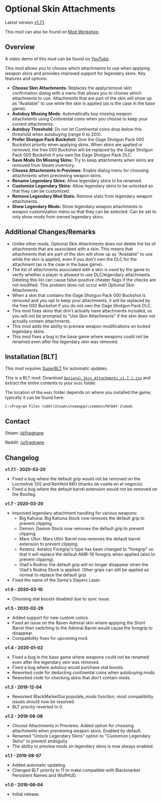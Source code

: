 # Optional Skin Attachments

Latest version [v1.7.1](https://github.com/fragtrane/Payday-2-Mods/raw/master/Optional%20Skin%20Attachments/Optional_Skin_Attachments_v1.7.1.zip).

This mod can also be found on [Mod Workshop](https://modworkshop.net/mod/25474).

## Overview

A video demo of this mod can be found on [YouTube](https://www.youtube.com/watch?v=LMdNRZA4hpw).

This mod allows you to choose which attachments to use when applying weapon skins and provides improved support for legendary skins. Key features and options:

- **Choose Skin Attachments:** Replaces the apply/remove skin confirmation dialog with a menu that allows you to choose which attachments to use. Attachments that are part of the skin will show up as "Available" to use while the skin is applied (as is the case in the base game).
- **Autobuy Missing Mods:** Automatically buy missing weapon attachments using Continental coins when you choose to keep your current attachments.
- **Autobuy Threshold:** Do not let Continental coins drop below this threshold when autobuying (range 0 to 200).
- **Prefer Shotgun Pack Buckshot:** Give the Gage Shotgun Pack 000 Buckshot priority when applying skins. When skins are applied or removed, the free 000 Buckshot will be replaced by the Gage Shotgun Pack 000 Buckshot if you own the Gage Shotgun Pack DLC.
- **Save Mods On Missing Skins:** Try to keep attachments when skins are removed from Steam inventory.
- **Choose Attachments in Previews:** Enable dialog menu for choosing attachments when previewing weapon skins.
- **Rename Legendary Skins:** Allow legendary skins to be renamed.
- **Customize Legendary Skins:** Allow legendary skins to be unlocked so that they can be customized.
- **Remove Legendary Mod Stats:** Remove stats from legendary weapon attachments.
- **Show Legendary Mods:** Show legendary weapon attachments in weapon customization menu so that they can be selected. Can be set to only show mods from owned legendary skins.

## Additional Changes/Remarks

- Unlike other mods, Optional Skin Attachments does not delete the list of attachments that are associated with a skin. This means that attachments that are part of the skin will show up as "Available" to use while the skin is applied, even if you don't own the DLC for the attachment (as is the case in the base game).
- The list of attachments associated with a skin is used by the game to verify whether a player is allowed to use DLC/legendary attachments. Deleting this list can cause false-positive cheater flags if the checks are not modified. This problem does not occur with Optional Skin Attachments.
- When a skin that contains the Gage Shotgun Pack 000 Buckshot is removed and you opt to keep your attachments, it will be replaced by the free 000 Buckshot if you do not own the Gage Shotgun Pack DLC.
- This mod fixes skins that don't actually have attachments included, so you will not be prompted to "Use Skin Attachments" if the skin does not actually contain attachments.
- This mod adds the ability to preview weapon modifications on locked legendary skins.
- This mod fixes a bug in the base game where weapons could not be renamed even after the legendary skin was removed.

## Installation [BLT]

This mod requires [SuperBLT](https://superblt.znix.xyz) for automatic updates.

This is a BLT mod. Download [`Optional_Skin_Attachments_v1.7.1.zip`](https://github.com/fragtrane/Payday-2-Mods/raw/master/Optional%20Skin%20Attachments/Optional_Skin_Attachments_v1.7.1.zip) and extract the entire contents to your `mods` folder.

The location of the `mods` folder depends on where you installed the game; typically it can be found here:

```
C:\Program Files (x86)\Steam\steamapps\common\PAYDAY 2\mods
```

## Contact

Steam: [id/fragtrane](https://steamcommunity.com/id/fragtrane)

Reddit: [/u/fragtrane](https://www.reddit.com/user/fragtrane)

## Changelog

**v1.7.1 - 2020-03-20**
- Fixed a bug where the default grip would not be removed on the Locmotive 12G and Reinfeld 880 (thanks de vuelta en el negocio).
- Fixed a bug where the default barrel extension would not be removed on the Bootleg.

**v1.7 - 2020-03-20**

- Improved legendary attachment handling for various weapons:
	- Big Kahuna: Big Kahuna Stock now removes the default grip to prevent clipping.
	- Demon: Demon Stock now removes the default grip to prevent clipping.
	- Mars Ultor: Mars Ultor Barrel now removes the default barrel extension to prevent clipping.
	- Astatoz: Astatoz Foregrip's type has been changed to "foregrip" so that it will replace the default AMR-16 foregrip when applied (also to prevent clipping).
	- Vlad's Rodina: the default grip will no longer disappear when the Vlad's Rodina Stock is applied. Other grips can still be applied as normal to replace the default grip.
- Fixed the name of the Santa's Slayers Laser.

**v1.6 - 2020-03-10**

- Choosing stat boosts disabled due to sync issue.

**v1.5 - 2020-02-29**

- Added support for new custom colors.
- Fixed an issue on the Raven Admiral skin where applying the Short Barrel then switching to the Admiral Barrel would cause the foregrip to disappear.
- Compatibility fixes for upcoming mod.

**v1.4 - 2020-01-02**

- Fixed a bug in the base game where weapons could not be renamed even after the legendary skin was removed.
- Fixed a bug where autobuy would purchase stat boosts.
- Reworked code for deducting continental coins when autobuying mods.
- Reworked code for checking skins that don't contain mods.

**v1.3 - 2019-12-04**

- Reworked BlackMarketGui:populate_mods function, most compatibility issues should now be resolved.
- BLT priority reverted to 0.

**v1.2 - 2019-08-08**

- Choose Attachments in Previews: Added option for choosing attachments when previewing weapon skins. Enabled by default.
- Renamed "Unlock Legendary Skins" option to "Customize Legendary Skins" to prevent ambiguity.
- The ability to preview mods on legendary skins is now always enabled.

**v1.1 - 2019-08-07**

- Added automatic updating.
- Changed BLT priority to 11 to make compatible with Blackmarket Persistent Names and WolfHUD.

**v1.0 - 2019-08-04**

- Initial release.

